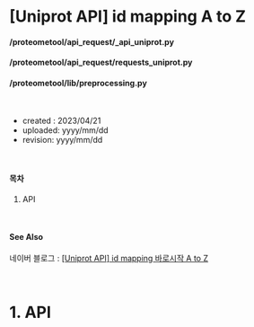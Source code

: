 # __[Uniprot API] id mapping A to Z__

#### /proteometool/api_request/_api_uniprot.py
#### /proteometool/api_request/requests_uniprot.py
#### /proteometool/lib/preprocessing.py

<br>  

* created : 2023/04/21
* uploaded: yyyy/mm/dd
* revision: yyyy/mm/dd

<br>

#### 목차
1. API

<br>

#### See Also
네이버 블로그 : [[Uniprot API] id mapping 바로시작 A to Z][Ext1]

<br>

# 1. API


<br>

[Ext1]:https://blog.naver.com/simhc0714/223005741556

